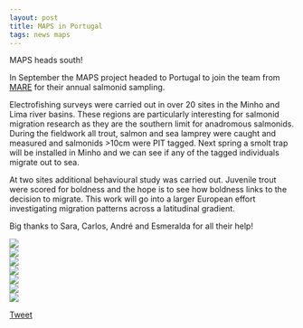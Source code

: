 ```yaml
---
layout: post
title: MAPS in Portugal
tags: news maps
---
```


MAPS heads south!

<!--more-->

In September the MAPS project headed to Portugal to join the team from [MARE](https://www.mare-centre.pt/en) for their annual salmonid sampling.

Electrofishing surveys were carried out in over 20 sites in the Minho and Lima river basins. These regions are particularly interesting for salmonid migration research as they are the southern limit for anadromous salmonids. During the fieldwork all trout, salmon and sea lamprey were caught and measured and salmonids >10cm were PIT tagged. Next spring a smolt trap will be installed in Minho and we can see if any of the tagged individuals migrate out to sea.

At two sites additional behavioural study was carried out. Juvenile trout were scored for boldness and the hope is to see how boldness links to the decision to migrate. This work will go into a larger European effort investigating migration patterns across a latitudinal gradient.

Big thanks to Sara, Carlos, André and Esmeralda for all their help!


<div class="swiper">
  <div class="swiper-wrapper">
    <div class="swiper-slide">
      <img src="https://github.com/benediau/seg-gbg/assets/96004332/8ede9c59-529f-4a71-9314-a027bdf9f7b9" />
    </div>
    <div class="swiper-slide">
      <img src="https://github.com/benediau/seg-gbg/assets/96004332/b5ca6697-3375-4a6f-92fe-713e47124854" />
    </div>
    <div class="swiper-slide">
      <img src="https://github.com/benediau/seg-gbg/assets/96004332/2a56d69e-4387-47aa-a1de-fa3ec57d56c1" />
    </div>
    <div class="swiper-slide">
      <img src="https://github.com/benediau/seg-gbg/assets/96004332/ee5d46f9-4271-43e6-8ae5-cfba1e86a569" />
    </div>
    <div class="swiper-slide">
      <img src="https://github.com/benediau/seg-gbg/assets/96004332/7e7334c4-82a3-419c-b693-5846aa8f3608" />
    </div>
    <div class="swiper-slide">
      <img src="https://github.com/benediau/seg-gbg/assets/96004332/9243e5f9-a966-4d08-93e8-e12dcbbce68b" />
    </div>
    <div class="swiper-slide">
      <img src="https://github.com/benediau/seg-gbg/assets/96004332/acb1f4ce-2847-483f-b399-7eee7245bdc9" />
    </div>
  </div>
  <div class="swiper-button-prev"></div>
  <div class="swiper-button-next"></div>
  <div class="swiper-pagination"></div>
</div>

<a href="https://twitter.com/share?ref_src=twsrc%5Etfw" class="twitter-share-button" data-show-count="false">Tweet</a><script async src="https://platform.twitter.com/widgets.js" charset="utf-8"></script>